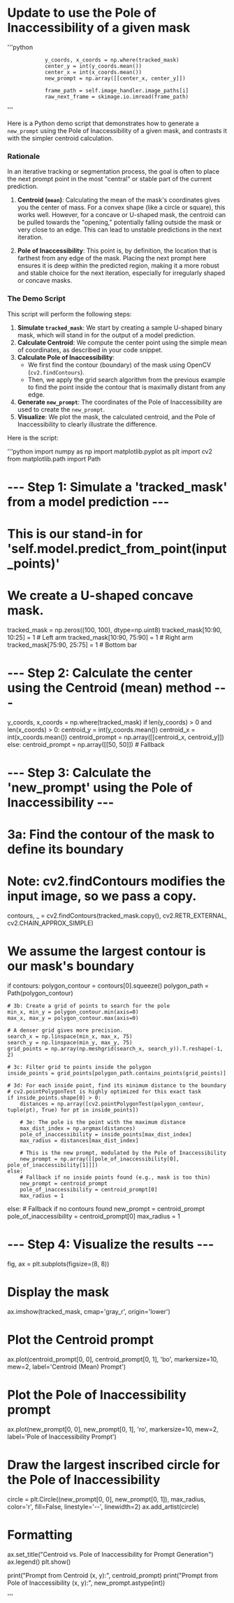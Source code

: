 #  Update to use the Pole of Inaccessibility of a given mask

'''python

                y_coords, x_coords = np.where(tracked_mask)
                center_y = int(y_coords.mean())
                center_x = int(x_coords.mean())
                new_prompt = np.array([[center_x, center_y]])
                
                frame_path = self.image_handler.image_paths[i]
                raw_next_frame = skimage.io.imread(frame_path)
'''

Here is a Python demo script that demonstrates how to generate a `new_prompt` using the Pole of Inaccessibility of a given mask, and contrasts it with the simpler centroid calculation.

### Rationale

In an iterative tracking or segmentation process, the goal is often to place the next prompt point in the most "central" or stable part of the current prediction.

1.  **Centroid (`mean`)**: Calculating the mean of the mask's coordinates gives you the center of mass. For a convex shape (like a circle or square), this works well. However, for a concave or U-shaped mask, the centroid can be pulled towards the "opening," potentially falling outside the mask or very close to an edge. This can lead to unstable predictions in the next iteration.

2.  **Pole of Inaccessibility**: This point is, by definition, the location that is farthest from any edge of the mask. Placing the next prompt here ensures it is deep within the predicted region, making it a more robust and stable choice for the next iteration, especially for irregularly shaped or concave masks.

### The Demo Script

This script will perform the following steps:

1.  **Simulate `tracked_mask`**: We start by creating a sample U-shaped binary mask, which will stand in for the output of a model prediction.
2.  **Calculate Centroid**: We compute the center point using the simple mean of coordinates, as described in your code snippet.
3.  **Calculate Pole of Inaccessibility**:
    *   We first find the contour (boundary) of the mask using OpenCV (`cv2.findContours`).
    *   Then, we apply the grid search algorithm from the previous example to find the point inside the contour that is maximally distant from any edge.
4.  **Generate `new_prompt`**: The coordinates of the Pole of Inaccessibility are used to create the `new_prompt`.
5.  **Visualize**: We plot the mask, the calculated centroid, and the Pole of Inaccessibility to clearly illustrate the difference.

Here is the script:

'''python
import numpy as np
import matplotlib.pyplot as plt
import cv2
from matplotlib.path import Path

# --- Step 1: Simulate a 'tracked_mask' from a model prediction ---
# This is our stand-in for 'self.model.predict_from_point(input_points)'
# We create a U-shaped concave mask.
tracked_mask = np.zeros((100, 100), dtype=np.uint8)
tracked_mask[10:90, 10:25] = 1  # Left arm
tracked_mask[10:90, 75:90] = 1  # Right arm
tracked_mask[75:90, 25:75] = 1  # Bottom bar

# --- Step 2: Calculate the center using the Centroid (mean) method ---
y_coords, x_coords = np.where(tracked_mask)
if len(y_coords) > 0 and len(x_coords) > 0:
    centroid_y = int(y_coords.mean())
    centroid_x = int(x_coords.mean())
    centroid_prompt = np.array([[centroid_x, centroid_y]])
else:
    centroid_prompt = np.array([[50, 50]]) # Fallback

# --- Step 3: Calculate the 'new_prompt' using the Pole of Inaccessibility ---

# 3a: Find the contour of the mask to define its boundary
# Note: cv2.findContours modifies the input image, so we pass a copy.
contours, _ = cv2.findContours(tracked_mask.copy(), cv2.RETR_EXTERNAL, cv2.CHAIN_APPROX_SIMPLE)

# We assume the largest contour is our mask's boundary
if contours:
    polygon_contour = contours[0].squeeze()
    polygon_path = Path(polygon_contour)

    # 3b: Create a grid of points to search for the pole
    min_x, min_y = polygon_contour.min(axis=0)
    max_x, max_y = polygon_contour.max(axis=0)
    
    # A denser grid gives more precision.
    search_x = np.linspace(min_x, max_x, 75)
    search_y = np.linspace(min_y, max_y, 75)
    grid_points = np.array(np.meshgrid(search_x, search_y)).T.reshape(-1, 2)

    # 3c: Filter grid to points inside the polygon
    inside_points = grid_points[polygon_path.contains_points(grid_points)]

    # 3d: For each inside point, find its minimum distance to the boundary
    # cv2.pointPolygonTest is highly optimized for this exact task
    if inside_points.shape[0] > 0:
        distances = np.array([cv2.pointPolygonTest(polygon_contour, tuple(pt), True) for pt in inside_points])
        
        # 3e: The pole is the point with the maximum distance
        max_dist_index = np.argmax(distances)
        pole_of_inaccessibility = inside_points[max_dist_index]
        max_radius = distances[max_dist_index]
        
        # This is the new prompt, modulated by the Pole of Inaccessibility
        new_prompt = np.array([[pole_of_inaccessibility[0], pole_of_inaccessibility[1]]])
    else:
        # Fallback if no inside points found (e.g., mask is too thin)
        new_prompt = centroid_prompt
        pole_of_inaccessibility = centroid_prompt[0]
        max_radius = 1

else:
    # Fallback if no contours found
    new_prompt = centroid_prompt
    pole_of_inaccessibility = centroid_prompt[0]
    max_radius = 1


# --- Step 4: Visualize the results ---
fig, ax = plt.subplots(figsize=(8, 8))

# Display the mask
ax.imshow(tracked_mask, cmap='gray_r', origin='lower')

# Plot the Centroid prompt
ax.plot(centroid_prompt[0, 0], centroid_prompt[0, 1], 'bo', markersize=10, mew=2, label='Centroid (Mean) Prompt')

# Plot the Pole of Inaccessibility prompt
ax.plot(new_prompt[0, 0], new_prompt[0, 1], 'ro', markersize=10, mew=2, label='Pole of Inaccessibility Prompt')

# Draw the largest inscribed circle for the Pole of Inaccessibility
circle = plt.Circle((new_prompt[0, 0], new_prompt[0, 1]), max_radius, color='r', fill=False, linestyle='--', linewidth=2)
ax.add_artist(circle)

# Formatting
ax.set_title("Centroid vs. Pole of Inaccessibility for Prompt Generation")
ax.legend()
plt.show()

print("Prompt from Centroid (x, y):", centroid_prompt)
print("Prompt from Pole of Inaccessibility (x, y):", new_prompt.astype(int))

'''
